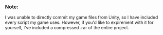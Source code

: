 ### Note:
I was unable to directly commit my game files from Unity, so I have included every script my game uses. However, if you'd like to expirement with it for yourself, I've included a compressed .rar  of the entire project.
